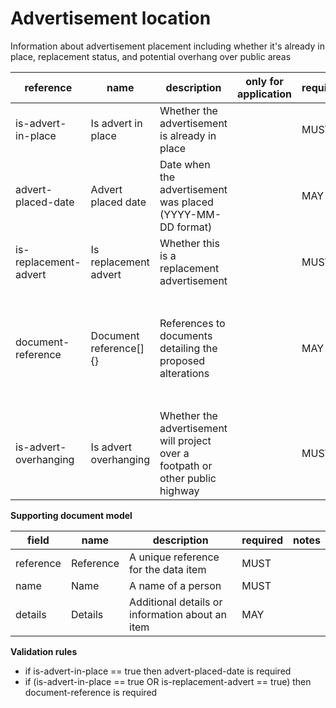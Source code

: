 # Advertisement location

Information about advertisement placement including whether it's already in place,
replacement status, and potential overhang over public areas


| reference | name | description | only for application | requirement | notes |
| --- | --- | --- | --- | --- | --- |
| is-advert-in-place | Is advert in place | Whether the advertisement is already in place |  | MUST |  |
| advert-placed-date | Advert placed date | Date when the advertisement was placed (YYYY-MM-DD format) |  | MAY | Rule: is a MUST if `is-advert-in-place` is `True` |
| is-replacement-advert | Is replacement advert | Whether this is a replacement advertisement |  | MUST |  |
| document-reference | Document reference[]{} | References to documents detailing the proposed alterations |  | MAY | Rule: is a MUST if `is-advert-in-place` is `True`. Rule: is a MUST if `is-replacement-advert` is `True` |
| is-advert-overhanging | Is advert overhanging | Whether the advertisement will project over a footpath or other public highway |  | MUST |  |


**Supporting document model**

field | name | description | required | notes
-- | -- | -- | -- | --
reference | Reference | A unique reference for the data item | MUST | 
name | Name | A name of a person | MUST | 
details | Details | Additional details or information about an item | MAY | 

**Validation rules**

- if is-advert-in-place == true then advert-placed-date is required
- if (is-advert-in-place == true OR is-replacement-advert == true) then document-reference is required